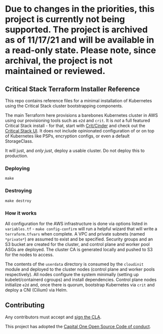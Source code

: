 # Due to changes in the priorities, this project is currently not being supported. The project is archived as of 11/17/21 and will be available in a read-only state. Please note, since archival, the project is not maintained or reviewed. #

## Critical Stack Terraform Installer Reference

This repo contains reference files for a minimal installation of Kubernetes using the Critical Stack cluster bootstrapping components. 

The main Terraform here provisions a barebones Kubernetes cluster in AWS using our provisioning tools such as `e2d` and `crit`. It is *not* a full featured Critical Stack install - for that, start with [Crit/Cinder](https://github.com/criticalstack/crit) and check out the [Critical Stack UI](https://github.com/criticalstack/ui). It does not include opinionated configuration of or on top of Kubernetes like PSPs, encryption configs, or even a default StorageClass.

It will just, and _only just_, deploy a usable cluster. Do not deploy this to production.


### Deploying

`make`

### Destroying

`make destroy`

### How it works

All configuration for the AWS infrastructure is done via options listed in `variables.tf` - `make config-confirm` will run a helpful wizard that will write a `terraform.tfvars` when complete. A VPC and private subnets (named `*private*`) are assumed to exist and be specified. Security groups and an S3 bucket are created for the cluster, and control plane and worker pool ASGs are deployed. The cluster CA is generated locally and pushed to S3 for the nodes to access.

The contents of the `userdata` directory is consumed by the `cloudinit` module and deployed to the cluster nodes (control plane and worker pools respectively). All nodes configure the system minimally (setting up kubelet/containerd cgroups) and install dependencies. Control plane nodes initialize `e2d` and, once there is quorum, bootstrap Kubernetes via `crit` and deploy a CNI (Cilium) via Helm.

## Contributing

Any contributors must accept and [sign the CLA](https://cla-assistant.io/criticalstack/terraform-installer).

This project has adopted the [Capital One Open Source Code of conduct](https://developer.capitalone.com/resources/code-of-conduct). 

